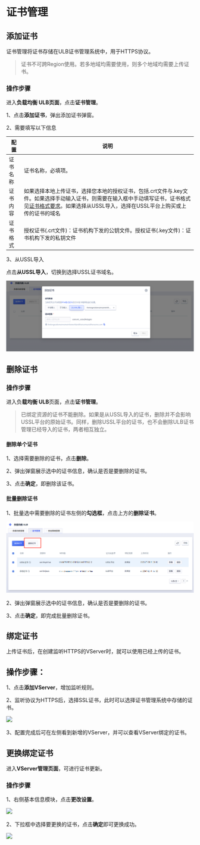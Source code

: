 # 证书管理

## 添加证书

证书管理将证书存储在ULB证书管理系统中，用于HTTPS协议。

> 证书不可跨Region使用。若多地域均需要使用，则多个地域均需要上传证书。


### 操作步骤

进入**负载均衡 ULB页面**，点击**证书管理**。 

1、点击**添加证书**，弹出添加证书弹窗。

2、需要填写以下信息

|配置|说明|
|---|---|
|证书名称	|证书名称，必填项。|
|证书内容|如果选择本地上传证书，选择您本地的授权证书，包括.crt文件与.key文件。如果选择手动输入证书，则需要在输入框中手动填写证书，证书格式见[证书格式要求](https://docs.ucloud.cn/ulb/guide/certificate/certificateformat)。如果选择从USSL导入，选择在USSL平台上购买或上传的证书的域名|
|证书格式|授权证书(.crt文件)：证书机构下发的公钥文件。授权证书(.key文件)：证书机构下发的私钥文件|CA机构证书(.crt文件)：证书机构证明自身是权威机构的证明|

3、从USSL导入

点击**从USSL导入**，切换到选择USSL证书域名。

![](/images/importfromussl.png)

## 删除证书

### 操作步骤

进入负**载均衡 ULB**页面，点击**证书管理**。

> 已绑定资源的证书不能删除。如果是从USSL导入的证书，删除并不会影响USSL平台的原始证书。同样，删除USSL平台的证书，也不会删除ULB证书管理已经导入的证书，两者相互独立。


#### 删除单个证书

1、选择需要删除的证书，点击**删除**。

2、弹出弹窗展示选中的证书信息，确认是否是要删除的证书。

3、点击**确定**，即删除该证书。

#### 批量删除证书

1、批量选中需要删除的证书左侧的**勾选框**，点击上方的**删除证书**。

![](/images/deletecertificatebatch.png)

2、弹出弹窗展示选中的证书信息，确认是否是要删除的证书。

3、点击**确定**，即完成批量删除证书。

## 绑定证书

上传证书后，在创建监听HTTPS的VServer时，就可以使用已经上传的证书。

## 操作步骤： 

1、点击**添加VServer**，增加监听规则。

2、监听协议为HTTPS后，选择SSL证书，此时可以选择证书管理系统中存储的证书。


![](https://static.ucloud.cn/df8d0249d0bd4eacb50a91608f7e37f7.png)


3、配置完成后可在左侧看到新增的VServer，并可以查看VServer绑定的证书。


## 更换绑定证书

进入**VServer管理页面**，可进行证书更新。

### 操作步骤

1、右侧基本信息模块，点击**更改设置**。

![](https://static.ucloud.cn/cc9a1d4d75cf49f6b738027c33b3e69c.png)

2、下拉框中选择要更换的证书，点击**确定**即可更换成功。

![](https://static.ucloud.cn/32563f3f7a754236af26f08e552b22bc.png)


